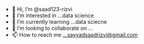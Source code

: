 - 👋 Hi, I’m @saad123-rizvi
- 👀 I’m interested in ...data science
- 🌱 I’m currently learning ...data sciecne
- 💞️ I’m looking to collaborate on ...
- 📫 How to reach me ...sayyadsaadrizvi@gmail.com

<!---
saad123-rizvi/saad123-rizvi is a ✨ special ✨ repository because its `README.md` (this file) appears on your GitHub profile.
You can click the Preview link to take a look at your changes.
--->
